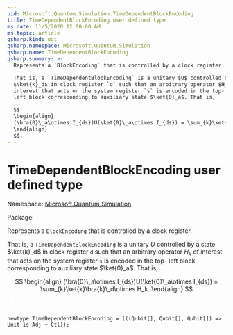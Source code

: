```yaml
---
uid: Microsoft.Quantum.Simulation.TimeDependentBlockEncoding
title: TimeDependentBlockEncoding user defined type
ms.date: 11/5/2020 12:00:00 AM
ms.topic: article
qsharp.kind: udt
qsharp.namespace: Microsoft.Quantum.Simulation
qsharp.name: TimeDependentBlockEncoding
qsharp.summary: >-
  Represents a `BlockEncoding` that is controlled by a clock register.

  That is, a `TimeDependentBlockEncoding` is a unitary $U$ controlled by a state
  $\ket{k}_d$ in clock register `d` such that an arbitrary operator $H_k$ of
  interest that acts on the system register `s` is encoded in the top-
  left block corresponding to auxiliary state $\ket{0}_a$. That is,

  $$
  \begin{align}
  (\bra{0}\_a\otimes I_{ds})U(\ket{0}\_a\otimes I_{ds}) = \sum_{k}\ket{k}\bra{k}\_d\otimes H_k.
  \end{align}
  $$.
---
```


# TimeDependentBlockEncoding user defined type

Namespace: [Microsoft.Quantum.Simulation](xref:Microsoft.Quantum.Simulation)

Package: [](https://nuget.org/packages/)


Represents a `BlockEncoding` that is controlled by a clock register.That is, a `TimeDependentBlockEncoding` is a unitary $U$ controlled by a state$\ket{k}_d$ in clock register `d` such that an arbitrary operator $H_k$ ofinterest that acts on the system register `s` is encoded in the top-left block corresponding to auxiliary state $\ket{0}_a$. That is,$$\begin{align}(\bra{0}\_a\otimes I_{ds})U(\ket{0}\_a\otimes I_{ds}) = \sum_{k}\ket{k}\bra{k}\_d\otimes H_k.\end{align}$$.

```qsharp

newtype TimeDependentBlockEncoding = (((Qubit[], Qubit[], Qubit[]) => Unit is Adj + Ctl));
```

